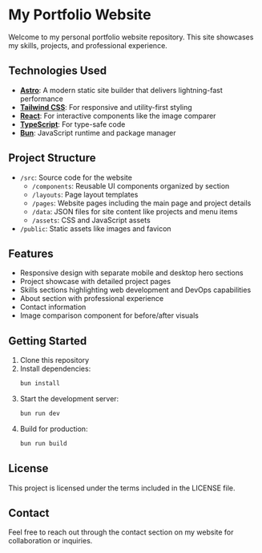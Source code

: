 # My Portfolio Website

Welcome to my personal portfolio website repository. This site showcases my skills, projects, and professional experience.

## Technologies Used

- **[Astro](https://astro.build/)**: A modern static site builder that delivers lightning-fast performance
- **[Tailwind CSS](https://tailwindcss.com/)**: For responsive and utility-first styling
- **[React](https://reactjs.org/)**: For interactive components like the image comparer
- **[TypeScript](https://www.typescriptlang.org/)**: For type-safe code
- **[Bun](https://bun.sh/)**: JavaScript runtime and package manager

## Project Structure

- `/src`: Source code for the website
  - `/components`: Reusable UI components organized by section
  - `/layouts`: Page layout templates
  - `/pages`: Website pages including the main page and project details
  - `/data`: JSON files for site content like projects and menu items
  - `/assets`: CSS and JavaScript assets
- `/public`: Static assets like images and favicon

## Features

- Responsive design with separate mobile and desktop hero sections
- Project showcase with detailed project pages
- Skills sections highlighting web development and DevOps capabilities
- About section with professional experience
- Contact information
- Image comparison component for before/after visuals

## Getting Started

1. Clone this repository
2. Install dependencies:
   ```bash
   bun install
   ```
3. Start the development server:
   ```bash
   bun run dev
   ```
4. Build for production:
   ```bash
   bun run build
   ```

## License

This project is licensed under the terms included in the LICENSE file.

## Contact

Feel free to reach out through the contact section on my website for collaboration or inquiries.
